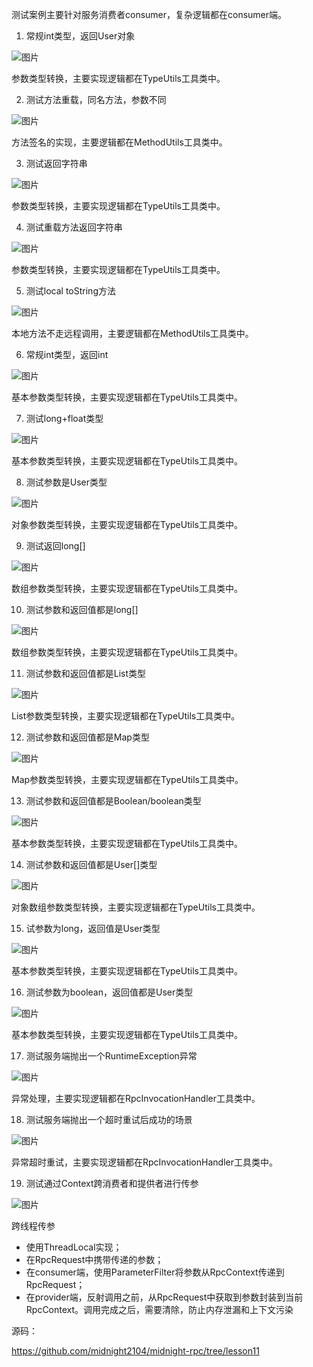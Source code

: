 测试案例主要针对服务消费者consumer，复杂逻辑都在consumer端。

1. 常规int类型，返回User对象

![图片](https://mmbiz.qpic.cn/sz_mmbiz_png/rw1wCRwDbgaicgS0lHla5WNqIaCudCOLiaiaoqZRCF7CtYzXVKfJbUtxEiakssfiaDL2T7MOibSPk3cickKT7OhDFls1w/640?wx_fmt=png&from=appmsg&tp=webp&wxfrom=5&wx_lazy=1&wx_co=1)

参数类型转换，主要实现逻辑都在TypeUtils工具类中。

2. 测试方法重载，同名方法，参数不同

![图片](https://mmbiz.qpic.cn/sz_mmbiz_png/rw1wCRwDbgaicgS0lHla5WNqIaCudCOLiaO9ddhlTaZuBia2OYYO3S6fjricIdcicWK8a3qbrHET5yQsJYJapcYv0DA/640?wx_fmt=png&from=appmsg&tp=webp&wxfrom=5&wx_lazy=1&wx_co=1)

方法签名的实现，主要逻辑都在MethodUtils工具类中。

3. 测试返回字符串

![图片](https://mmbiz.qpic.cn/sz_mmbiz_png/rw1wCRwDbgaicgS0lHla5WNqIaCudCOLia44Xibhm3nYns1gEk02ibPjCCHUSwRSKp8G3gdVloLYSXGVhpQ2sMJ4VQ/640?wx_fmt=png&from=appmsg&tp=webp&wxfrom=5&wx_lazy=1&wx_co=1)

参数类型转换，主要实现逻辑都在TypeUtils工具类中。

4. 测试重载方法返回字符串

![图片](https://mmbiz.qpic.cn/sz_mmbiz_png/rw1wCRwDbgaicgS0lHla5WNqIaCudCOLiakxuu1ZqyOfHFvialtJPmRX5jMg3Fy2IGG4boH97ml292GuRtTkSiaXuQ/640?wx_fmt=png&from=appmsg&tp=webp&wxfrom=5&wx_lazy=1&wx_co=1)

参数类型转换，主要实现逻辑都在TypeUtils工具类中。

5. 测试local toString方法

![图片](https://mmbiz.qpic.cn/sz_mmbiz_png/rw1wCRwDbgaicgS0lHla5WNqIaCudCOLiabmZ62Cx8gPujDNMu6A6bXe7HibUicIKTwR0eJCAWv9PTYLUoZkYnwAnw/640?wx_fmt=png&from=appmsg&tp=webp&wxfrom=5&wx_lazy=1&wx_co=1)

本地方法不走远程调用，主要逻辑都在MethodUtils工具类中。

6. 常规int类型，返回int

![图片](https://mmbiz.qpic.cn/sz_mmbiz_png/rw1wCRwDbgaicgS0lHla5WNqIaCudCOLiakPficA9ShIXXZ6chhd3LiblicEziaugaYMxYnpdhfPm21RuZmU3hoN8cwg/640?wx_fmt=png&from=appmsg&tp=webp&wxfrom=5&wx_lazy=1&wx_co=1)

基本参数类型转换，主要实现逻辑都在TypeUtils工具类中。

7. 测试long+float类型

![图片](https://mmbiz.qpic.cn/sz_mmbiz_png/rw1wCRwDbgaicgS0lHla5WNqIaCudCOLiatvqCYzicibB9qxTg71XJUkNicUngibR13hGlYjMCdBZpib1QCT448lOhdJg/640?wx_fmt=png&from=appmsg&tp=webp&wxfrom=5&wx_lazy=1&wx_co=1)

基本参数类型转换，主要实现逻辑都在TypeUtils工具类中。

8. 测试参数是User类型

![图片](https://mmbiz.qpic.cn/sz_mmbiz_png/rw1wCRwDbgaicgS0lHla5WNqIaCudCOLiaxonibG4d5TGSWVm2Ys9db8K3AuaafjEuT3DMef2j9nS6oRaFGR1sPsw/640?wx_fmt=png&from=appmsg&tp=webp&wxfrom=5&wx_lazy=1&wx_co=1)

对象参数类型转换，主要实现逻辑都在TypeUtils工具类中。

9. 测试返回long[]

![图片](https://mmbiz.qpic.cn/sz_mmbiz_png/rw1wCRwDbgaicgS0lHla5WNqIaCudCOLiaicZ7MB63TI9MicvpadGMIUoTA3LMiaAfIvutxHl6qkt8oUSlibPLLur76w/640?wx_fmt=png&from=appmsg&tp=webp&wxfrom=5&wx_lazy=1&wx_co=1)

数组参数类型转换，主要实现逻辑都在TypeUtils工具类中。

10. 测试参数和返回值都是long[]

![图片](https://mmbiz.qpic.cn/sz_mmbiz_png/rw1wCRwDbgaicgS0lHla5WNqIaCudCOLiaib6csicVsoOlw8MztmSLawILaeY4NmDibFw6yCYgoud3bSqBtlOVAopgA/640?wx_fmt=png&from=appmsg&tp=webp&wxfrom=5&wx_lazy=1&wx_co=1)

数组参数类型转换，主要实现逻辑都在TypeUtils工具类中。

11. 测试参数和返回值都是List类型

![图片](https://mmbiz.qpic.cn/sz_mmbiz_png/rw1wCRwDbgaicgS0lHla5WNqIaCudCOLiar5tybctz87T6U8bFFNfdNpRRZRl18hoiccvzZCfAV3F6WWwnSB1txbg/640?wx_fmt=png&from=appmsg&tp=webp&wxfrom=5&wx_lazy=1&wx_co=1)

List参数类型转换，主要实现逻辑都在TypeUtils工具类中。

12. 测试参数和返回值都是Map类型

![图片](https://mmbiz.qpic.cn/sz_mmbiz_png/rw1wCRwDbgaicgS0lHla5WNqIaCudCOLiaNMrbaK78icmK1KzWveERk1ZdrqghELaJ4DDvT2JKzUeJawlsBZzWXrw/640?wx_fmt=png&from=appmsg&tp=webp&wxfrom=5&wx_lazy=1&wx_co=1)

Map参数类型转换，主要实现逻辑都在TypeUtils工具类中。

13. 测试参数和返回值都是Boolean/boolean类型

![图片](https://mmbiz.qpic.cn/sz_mmbiz_png/rw1wCRwDbgaicgS0lHla5WNqIaCudCOLiajd5K1vM2brlkiaj0s0FmVkAw6dcNhNtrTOuFHotqzicWibiagCNGbeyOuA/640?wx_fmt=png&from=appmsg&tp=webp&wxfrom=5&wx_lazy=1&wx_co=1)

基本参数类型转换，主要实现逻辑都在TypeUtils工具类中。

14. 测试参数和返回值都是User[]类型

![图片](https://mmbiz.qpic.cn/sz_mmbiz_png/rw1wCRwDbgaicgS0lHla5WNqIaCudCOLiaibhgPMB1BvN1puZO41n5OQM5vpsHC62x77pKoLBb8Ut0vTbGqiaibgAGg/640?wx_fmt=png&from=appmsg&tp=webp&wxfrom=5&wx_lazy=1&wx_co=1)

对象数组参数类型转换，主要实现逻辑都在TypeUtils工具类中。

15. 试参数为long，返回值是User类型

![图片](https://mmbiz.qpic.cn/sz_mmbiz_png/rw1wCRwDbgaicgS0lHla5WNqIaCudCOLiao24Q5mSDfq7GiaUCLsaicIjUicHYPoAicmkViaTY0iboGo1nm9jZW1FM2Mzw/640?wx_fmt=png&from=appmsg&tp=webp&wxfrom=5&wx_lazy=1&wx_co=1)

基本参数类型转换，主要实现逻辑都在TypeUtils工具类中。

16. 测试参数为boolean，返回值都是User类型

![图片](https://mmbiz.qpic.cn/sz_mmbiz_png/rw1wCRwDbgaicgS0lHla5WNqIaCudCOLiaPKaWmf8rLINv8ibtAicRFEBBZGAXicZQL8F0icMqvbwg7o4JBAoBDLXkPw/640?wx_fmt=png&from=appmsg&tp=webp&wxfrom=5&wx_lazy=1&wx_co=1)

基本参数类型转换，主要实现逻辑都在TypeUtils工具类中。

17. 测试服务端抛出一个RuntimeException异常

![图片](https://mmbiz.qpic.cn/sz_mmbiz_png/rw1wCRwDbgaicgS0lHla5WNqIaCudCOLia4usjibhrEnkVpTc5A4QcN1FuzVq0m1mOjXRsjfKia62ia7jjFYyjujC9w/640?wx_fmt=png&from=appmsg&tp=webp&wxfrom=5&wx_lazy=1&wx_co=1)

异常处理，主要实现逻辑都在RpcInvocationHandler工具类中。

18. 测试服务端抛出一个超时重试后成功的场景

![图片](https://mmbiz.qpic.cn/sz_mmbiz_png/rw1wCRwDbgaicgS0lHla5WNqIaCudCOLiaXHugTHLf7qCAIEq8ribnxxa7xkMtaRj5M9ib6Dg13rFk2g8ckmiarNiciaQ/640?wx_fmt=png&from=appmsg&tp=webp&wxfrom=5&wx_lazy=1&wx_co=1)

异常超时重试，主要实现逻辑都在RpcInvocationHandler工具类中。

19. 测试通过Context跨消费者和提供者进行传参

![图片](https://mmbiz.qpic.cn/sz_mmbiz_png/rw1wCRwDbgaicgS0lHla5WNqIaCudCOLiaouKRHCDQ3Sw4GZNUpQkR6JA48gwbicE0K0KNEmm4JpbnicCfyV58zbGw/640?wx_fmt=png&from=appmsg&tp=webp&wxfrom=5&wx_lazy=1&wx_co=1)

跨线程传参

- 使用ThreadLocal实现；
- 在RpcRequest中携带传递的参数；
- 在consumer端，使用ParameterFilter将参数从RpcContext传递到RpcRequest；
- 在provider端，反射调用之前，从RpcRequest中获取到参数封装到当前RpcContext。调用完成之后，需要清除，防止内存泄漏和上下文污染





源码：

https://github.com/midnight2104/midnight-rpc/tree/lesson11